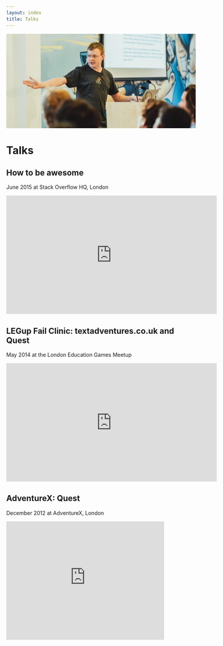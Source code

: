 ```yaml
---
layout: index
title: Talks
---
```


<img src="talk.jpg"/>

# Talks

## How to be awesome

June 2015 at Stack Overflow HQ, London

<iframe width="560" height="315" src="https://www.youtube.com/embed/YisbVr69r7U" frameborder="0" allowfullscreen></iframe>

## LEGup Fail Clinic: textadventures.co.uk and Quest

May 2014 at the London Education Games Meetup

<iframe width="560" height="315" src="https://www.youtube.com/embed/gfT1YcCaSDQ" frameborder="0" allowfullscreen></iframe>

## AdventureX: Quest

December 2012 at AdventureX, London

<iframe width="420" height="315" src="https://www.youtube.com/embed/lQQbKt4_cKk" frameborder="0" allowfullscreen></iframe>